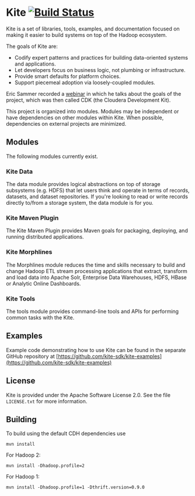 # Kite [![Build Status](https://travis-ci.org/kite-sdk/kite.png?branch=master)](http://travis-ci.org/kite-sdk/kite)

Kite is a set of libraries, tools, examples,
and documentation focused on making it easier to build systems on top of the
Hadoop ecosystem.

The goals of Kite are:

* Codify expert patterns and practices for building data-oriented systems and
applications.
* Let developers focus on business logic, not plumbing or infrastructure.
* Provide smart defaults for platform choices.
* Support piecemeal adoption via loosely-coupled modules.

Eric Sammer recorded a [webinar](http://www.cloudera.com/content/cloudera/en/resources/library/recordedwebinar/cloudera-development-kit-cdk-hadoop-application-development-made-easier.html)
in which he talks about the goals of the project, which was then called CDK (the Cloudera Development Kit).

This project is organized into modules. Modules may be independent or have
dependencies on other modules within Kite. When possible, dependencies on
external projects are minimized.

## Modules

The following modules currently exist.

### Kite Data

The data module provides logical abstractions on top of storage subsystems (e.g.
HDFS) that let users think and operate in terms of records, datasets, and
dataset repositories. If you're looking to read or write records directly
to/from a storage system, the data module is for you.

### Kite Maven Plugin

The Kite Maven Plugin provides Maven goals for packaging, deploying, and running
distributed applications.

### Kite Morphlines

The Morphlines module reduces the time and skills necessary to build and change Hadoop
ETL stream processing applications that extract, transform and load data into Apache
Solr, Enterprise Data Warehouses, HDFS, HBase or Analytic Online Dashboards.

### Kite Tools

The tools module provides command-line tools and APIs for performing common tasks with
the Kite.

## Examples

Example code demonstrating how to use Kite can be found in the separate GitHub
repository at [https://github.com/kite-sdk/kite-examples](https://github.com/kite-sdk/kite-examples)

## License

Kite is provided under the Apache Software License 2.0. See the file
`LICENSE.txt` for more information.

## Building

To build using the default CDH dependencies use

```
mvn install
```

For Hadoop 2:

```
mvn install -Dhadoop.profile=2
```

For Hadoop 1:

```
mvn install -Dhadoop.profile=1 -Dthrift.version=0.9.0
```

